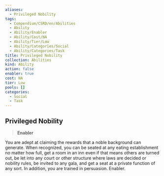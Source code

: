 ```yaml
---
aliases:
  - Privileged Nobility
tags:
  - Compendium/CSRD/en/Abilities
  - Ability
  - Ability/Enabler
  - Ability/Cost/NA
  - Ability/Tier/Low
  - Ability/Categories/Social
  - Ability/Categories/Task
title: Privileged Nobility
collection: Abilities
kind: Ability
action: false
enabler: true
cost: NA
tier: Low
pools: []
categories:
  - Social
  - Task
---
```

## Privileged Nobility    
>**Enabler**  
    
You are adept at claiming the rewards that a noble background can generate. When recognized, you can be seated at any eating establishment no matter how full, get a room in an inn even if that means others are turned out, be let into any court or other structure where laws are decided or nobility rules, be invited to any gala, and get a seat at a private function of any sort. In addition, you are trained in persuasion. Enabler.